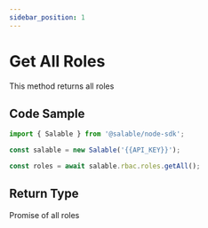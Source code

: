 ```yaml
---
sidebar_position: 1
---
```


# Get All Roles

This method returns all roles

## Code Sample

```typescript
import { Salable } from '@salable/node-sdk';

const salable = new Salable('{{API_KEY}}');

const roles = await salable.rbac.roles.getAll();
```

## Return Type

Promise of all roles
